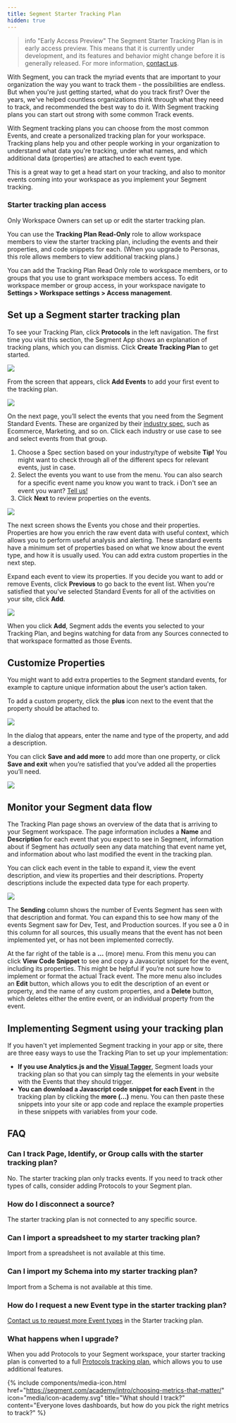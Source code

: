```yaml
---
title: Segment Starter Tracking Plan
hidden: true
---
```


> info "Early Access Preview"
> The Segment Starter Tracking Plan is in early access preview. This means that it is currently under development, and its features and behavior might change before it is generally released. For more information, [contact us](mailto:beta@segment.com).

With Segment, you can track the myriad events that are important to your organization the way you want to track them - the possibilities are endless. But when you're just getting started, what do you track first? Over the years, we've helped countless organizations think through what they need to track, and recommended the best way to do it. With Segment tracking plans you can start out strong with some common Track events.

With Segment tracking plans you can choose from the most common Events, and create a personalized tracking plan for your workspace. Tracking plans help you and other people working in your organization to understand what data you're tracking, under what names, and which additional data (properties) are attached to each event type.

This is a great way to get a head start on your tracking, and also to monitor events coming into your workspace as you implement your Segment tracking.

### Starter tracking plan access

Only Workspace Owners can set up or edit the starter tracking plan.

You can use the **Tracking Plan Read-Only** role to allow workspace members to view the starter tracking plan, including the events and their properties, and code snippets for each. (When you upgrade to Personas, this role allows members to view additional tracking plans.)

You can add the Tracking Plan Read Only role to workspace members, or to groups that you use to grant workspace members access. To edit workspace member or group access, in your workspace navigate to **Settings > Workspace settings > Access management**.

## Set up a Segment starter tracking plan

To see your Tracking Plan, click **Protocols** in the left navigation. The first time you visit this section, the Segment App shows an explanation of tracking plans, which you can dismiss. Click **Create Tracking Plan** to get started.


![](images/starter-tp-intro.png)


From the screen that appears, click **Add Events** to add your first event to the tracking plan.


![](images/starter-tp-empty.png)



On the next page, you’ll select the events that you need from the Segment Standard Events. These are organized by their [industry spec](http://segment.com/docs/connections/spec/), such as Ecommerce, Marketing, and so on. Click each industry or use case to see and select events from that group.


1. Choose a Spec section based on your industry/type of website
    **Tip!** You might want to check through all of the different specs for relevant events, just in case.
2. Select the events you want to use from the menu. You can also search for a specific event name you know you want to track.
    ℹ️ Don't see an event you want? [Tell us!](https://airtable.com/shrudcSPGUv1xynSc)
3. Click **Next** to review properties on the events.


![](images/starter-tp-add-events.png)



The next screen shows the Events you chose and their properties. Properties are how you enrich the raw event data with useful context, which allows you to perform useful analysis and alerting. These standard events have a minimum set of properties based on what we know about the event type, and how it is usually used. You can add extra custom properties in the next step.

Expand each event to view its properties. If you decide you want to add or remove Events, click **Previous** to go back to the event list. When you're satisfied that you've selected Standard Events for all of the activities on your site, click **Add**.

![](images/starter-tp-review-props.png)



When you click **Add**, Segment adds the events you selected to your Tracking Plan, and begins watching for data from any Sources connected to that workspace formatted as those Events.

## Customize Properties

You might want to add extra properties to the Segment standard events, for example to capture unique information about the user’s action taken.

To add a custom property, click the **plus** icon next to the event that the property should be attached to.

![](images/starter-tp-view-event-details.png)


In the dialog that appears, enter the name and type of the property, and add a description.

You can click **Save and add more** to add more than one property, or click **Save and exit** when you’re satisfied that you’ve added all the properties you’ll need.


![](images/starter-tp-add-prop.png)



## Monitor your Segment data flow

The Tracking Plan page shows an overview of the data that is arriving to your Segment workspace. The page information includes a **Name** and **Description** for each event that you expect to see in Segment, information about if Segment has _actually_ seen any data matching that event name yet, and information about who last modified the event in the tracking plan.

You can click each event in the table to expand it, view the event description, and view its properties and their descriptions. Property descriptions include the expected data type for each property.

![](images/starter-tp-seen.png)

The **Sending** column shows the number of Events Segment has seen with that description and format. You can expand this to see how many of the events Segment saw for Dev, Test, and Production sources. If you see a 0 in this column for all sources, this usually means that the event has not been implemented yet, or has not been implemented correctly.

At the far right of the table is a **…** (more) menu.
From this menu you can click **View Code Snippet** to see and copy a Javascript snippet for the event, including its properties. This might be helpful if you’re not sure how to implement or format the actual Track event.
The more menu also includes an **Edit** button, which allows you to edit the description of an event or property, and the name of any custom properties, and a **Delete** button, which deletes either the entire event, or an individual property from the event.


## Implementing Segment using your tracking plan

If you haven't yet implemented Segment tracking in your app or site, there are three easy ways to use the Tracking Plan to set up your implementation:

- **If you use Analytics.js and the [Visual Tagger](https://segment.com/docs/connections/sources/visual-tagger/)**, Segment loads your tracking plan so that you can simply tag the elements in your website with the Events that they should trigger.
- **You can download a Javascript code snippet for each Event** in the tracking plan by clicking the **more (...)** menu. You can then paste these snippets into your site or app code and replace the example properties in these snippets with variables from your code.

<!--
> success ""
> **Tip**! If you are using [Typewriter](https://segment.com/docs/protocols/apis-and-extensions/typewriter/), you can export your tracking plan to a format Typewriter can use.
-->


## FAQ

### Can I track Page, Identify, or Group calls with the starter tracking plan?

No. The starter tracking plan only tracks events. If you need to track other types of calls, consider adding Protocols to your Segment plan.

### How do I disconnect a source?

The starter tracking plan is not connected to any specific source. <!--The Seen column shows a rollout of data from the Schema Tab of all your sources.-->

### Can I import a spreadsheet to my starter tracking plan?

Import from a spreadsheet is not available at this time.

### Can I import my Schema into my starter tracking plan?

Import from a Schema is not available at this time.

### How do I request a new Event type in the starter tracking plan?

[Contact us to request more Event types](https://airtable.com/shrudcSPGUv1xynSc) in the Starter tracking plan.

### What happens when I upgrade?

When you add Protocols to your Segment workspace, your starter tracking plan is converted to a full [Protocols tracking plan](/docs/protocols/tracking-plan/create/), which allows you to use additional features.


{% include components/media-icon.html href="https://segment.com/academy/intro/choosing-metrics-that-matter/" icon="media/icon-academy.svg" title="What should I track?" content="Everyone loves dashboards, but how do you pick the right metrics to track?" %}
